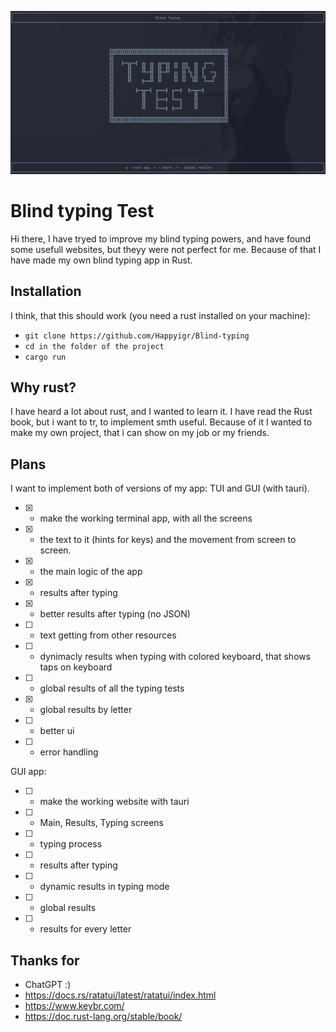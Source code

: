 ![main_screen.png](main_screen.png)

# Blind typing Test

Hi there, I have tryed to improve my blind typing powers, and have found some usefull websites, but theyy were not perfect for me. Because of that I have made my own blind typing app in Rust.

## Installation

I think, that this should work (you need a rust installed on your machine):
- `git clone https://github.com/Happyigr/Blind-typing`
- `cd in the folder of the project`
- `cargo run`

## Why rust?

I have heard a lot about rust, and I wanted to learn it. I have read the Rust book, but i want to tr, to implement smth useful. Because of it I wanted to make my own project, that i can show on my job or my friends.

## Plans

I want to implement both of versions of my app: TUI and GUI (with tauri).

- [x] - make the working terminal app, with all the screens
- [x] - the text to it (hints for keys) and the movement from screen to screen.
- [x] - the main logic of the app
- [x] - results after typing
- [x] - better results after typing (no JSON)
- [ ] - text getting from other resources
- [ ] - dynimacly results when typing with colored keyboard, that shows taps on keyboard
- [ ] - global results of all the typing tests
- [x] - global results by letter
- [ ] - better ui
- [ ] - error handling

GUI app:
- [ ] - make the working website with tauri
- [ ] - Main, Results, Typing screens
- [ ] - typing process
- [ ] - results after typing
- [ ] - dynamic results in typing mode
- [ ] - global results
- [ ] - results for every letter

## Thanks for

- ChatGPT :)
- https://docs.rs/ratatui/latest/ratatui/index.html
- https://www.keybr.com/
- https://doc.rust-lang.org/stable/book/
